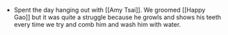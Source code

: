 - Spent the day hanging out with [[Amy Tsai]]. We groomed [[Happy Gao]] but it was quite a struggle because he growls and shows his teeth every time we try and comb him and wash him with water.
